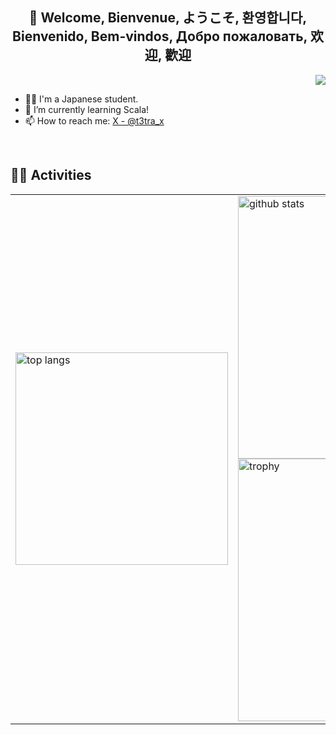 <div align="center">

## 👋 Welcome, Bienvenue, ようこそ, 환영합니다, <br>Bienvenido, Bem-vindos, Добро пожаловать, 欢迎, 歡迎

</div>

<div align="right">
  <img src="https://komarev.com/ghpvc/?username=t3tra-dev" />
</div>

- 🧑‍💻 I'm a Japanese student.
- 🌱 I’m currently learning Scala!
- 📫 How to reach me: [X - @t3tra_x](https://x.com/t3tra_x)
<br>

## 🏃‍♀️ Activities

<table>
  <tr>
    <td>
      <img alt="top langs" height="340px" src="https://github-readme-stats.vercel.app/api/top-langs/?username=t3tra-dev&theme=dark&layout=compact&langs_count=16&card_width=320&date=1752798094" />
    </td>
    <td>
      <img alt="github stats" width="420px" src="https://github-readme-stats.vercel.app/api?username=t3tra-dev&theme=dark&layout=compact&show_icons=true&date=1752798094" />
      <br />
      <img alt="trophy" width="420px" src="https://github-profile-trophy.vercel.app/?username=t3tra-dev&theme=gitdimmed&column=5&date=1752798094" />
    </td>
  </tr>
</table>

